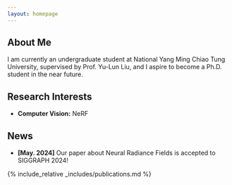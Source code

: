 ```yaml
---
layout: homepage
---
```


## About Me

I am currently an undergraduate student at National Yang Ming Chiao Tung University, supervised by Prof. Yu-Lun Liu, and I aspire to become a Ph.D. student in the near future.

## Research Interests

- **Computer Vision:** NeRF

## News

- **[May. 2024]** Our paper about Neural Radiance Fields is accepted to SIGGRAPH 2024!

{% include_relative _includes/publications.md %}

<!-- {% include_relative _includes/services.md %} -->

